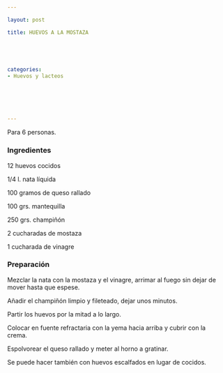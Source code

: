 ```yaml
---

layout: post

title: HUEVOS A LA MOSTAZA





categories:
- Huevos y lacteos






---
```


Para 6 personas.

<h3>Ingredientes</h3>

12 huevos cocidos

1/4 l. nata líquida

100 gramos de queso rallado

100 grs. mantequilla

250 grs. champiñón

2 cucharadas de mostaza

1 cucharada de vinagre

<h3>Preparación</h3>

Mezclar la nata con la mostaza y el vinagre, arrimar al fuego sin dejar de mover hasta que espese.

Añadir el champiñón limpio y fileteado, dejar unos minutos.

Partir los huevos por la mitad a lo largo.

Colocar en fuente refractaria con la yema hacia arriba y cubrir con la crema.

Espolvorear el queso rallado y meter al horno a gratinar.

Se puede hacer también con huevos escalfados en lugar de cocidos.